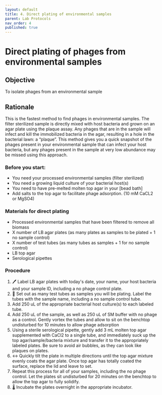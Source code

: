 ```yaml
---
layout: default
title: 4. Direct plating of environmental samples
parent: Lab Protocols
nav_order: 4
published: true
---
```


# Direct plating of phages from environmental samples

## Objective
To isolate phages from an environmental sample

## Rationale
This is the fastest method to find phages in environmental samples. The filter sterilized sample is directly mixed with host bacteria and grown on an agar plate using the plaque assay. Any phages that are in the sample will infect and kill the immobilized bacteria in the agar, resulting in a hole in the bacterial lawn: a “plaque”. This method gives you a quick snapshot of the phages present in your environmental sample that can infect your host bacteria, but any phages present in the sample at very low abundance may be missed using this approach.

### Before you start:
- You need your processed environmental samples (filter sterilized)
- You need a growing liquid culture of your bacterial host(s)
- You need to have pre-melted molten top agar in your [bead bath]
- Add salts to the top agar to facilitate phage adsorption. (10 mM CaCL2 or MgSO4)

### Materials for direct plating
- Processed environmental samples that have been filtered to remove all biomass
- X number of LB agar plates (as many plates as samples to be plated + 1 no sample control)
- X number of test tubes (as many tubes as samples + 1 for no sample control)
- LB top agar
- Serological pipettes

### Procedure
1. 🖊️ Label LB agar plates with today's date, your name, your host bacteria and your sample ID, including a no phage control plate.
2. 🧪 Set out as many test tubes as samples you will be plating. Label the tubes with the sample name, including a no sample control tube.
3. Add 250 uL of the appropriate bacterial host culture(s) to each labeled tube.
4. Add 250 uL of the sample, as well as 250 uL of SM buffer with no phage as a control. Gently vortex the tubes and allow to sit on the benchtop undisturbed for 10 minutes to allow phage adsorption
5. Using a sterile serological pipette, gently add 3 mL molten top agar supplemented with CaCl2 to a single tube, and immediately suck up the top agar/sample/bacteria mixture and transfer it to the appropriately labeled plates. Be sure to avoid air bubbles, as they can look like plaques on plates.
6. ↔️ Quickly tilt the plate in multiple directions until the top agar mixture evenly coats the agar plate. Once top agar has totally coated the surface, replace the lid and leave to set.
7. Repeat this process for all of your samples, including the no phage control.
Let the plates sit undisturbed for 20 minutes on the benchtop to allow the top agar to fully solidify.
8. 🌡️ Incubate the plates overnight in the appropriate incubator.
